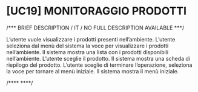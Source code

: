 # [UC19]  MONITORAGGIO PRODOTTI 

/*** BRIEF DESCRIPTION / IT / NO FULL DESCRIPTION AVAILABLE ***/

L’utente vuole visualizzare i  prodotti presenti nell’ambiente. L’utente seleziona 
dal menù del sistema la voce per visualizzare i prodotti nell’ambiente. Il sistema 
mostra una lista con i prodotti disponibili nell’ambiente. L’utente sceglie il prodotto. 
Il sistema mostra una scheda di riepilogo del prodotto. L’utente sceglie di terminare l’operazione, 
seleziona la voce per tornare al menù iniziale. Il sistema mostra il menù iniziale.

/**** ****/
